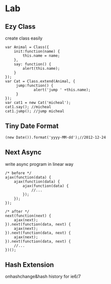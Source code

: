 Lab
=========

Ezy Class
---------
create class easily

	var Animal = Class({
		init:function(name) {
			this.name = name;
		},
		say: function() {
			alert(this.name);
		}
	});
	var Cat = Class.extend(Animal, {
		 jump:function() {
				 alert('jump ' +this.name);
		 }
	});
	var cat1 = new Cat('micheal');
	cat1.say();	//micheal
	cat1.jump(); //jump micheal
	
	
Tiny Date Format
----------------
	(new Date()).format('yyyy-MM-dd');//2012-12-24
	
Next Async
----------
write async program in linear way

	/* before */
	ajax(function(data) {
		ajax(function(data) {
			ajax(function(data) {
				//...
			});
		});
	});
	
	/* after */
	next(function(next) {
		ajax(next);
	}).next(function(data, next) {
		ajax(next);
	}).next(function(data, next) {
		ajax(next);
	}).next(function(data, next) {
		//...
	})();
	
	
Hash Extension
--------------
onhashchange&hash history for ie6/7
